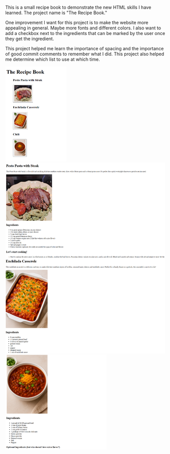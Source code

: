 This is a small recipe book to demonstrate the new HTML skills I have learned. The project name is "The Recipe Book." 

One improvement I want for this project is to make the website more appealing in general. Maybe more fonts and different colors. I also want to add a checkbox next to the ingredients that can be marked by the user once they get the ingredient.

This project helped me learn the importance of spacing and the importance of good commit comments to remember what I did. This project also helped me determine which list to use at which time. 

<img src="Screenshot 2025-09-18 213345.png" height= 300>
<img src= "Screenshot 2025-09-18 213554.png" height = 300>
<img src= "Screenshot 2025-09-18 213714.png" height = 300>
<img src= "Screenshot 2025-09-18 213822.png" height= 300>
